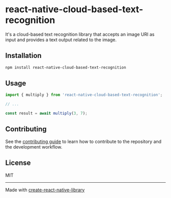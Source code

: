 # react-native-cloud-based-text-recognition

It's a cloud-based text recognition library that accepts an image URI as input and provides a text output related to the image.

## Installation

```sh
npm install react-native-cloud-based-text-recognition
```

## Usage

```js
import { multiply } from 'react-native-cloud-based-text-recognition';

// ...

const result = await multiply(3, 7);
```

## Contributing

See the [contributing guide](CONTRIBUTING.md) to learn how to contribute to the repository and the development workflow.

## License

MIT

---

Made with [create-react-native-library](https://github.com/callstack/react-native-builder-bob)
